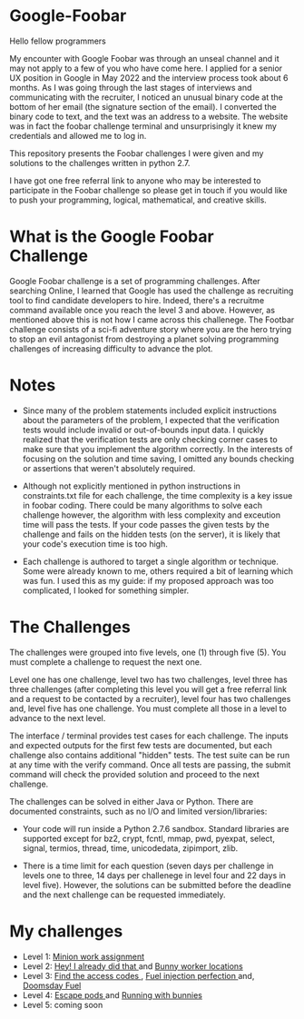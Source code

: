 # Google-Foobar

Hello fellow programmers

My encounter with Google Foobar was through an unseal channel and it may not apply to a few of you who have come here. I applied for a senior UX position in Google in May 2022 and the interview process took about 6 months. As I was going through the last stages of interviews and communicating with the recruiter, I noticed an unusual binary code at the bottom of her email (the signature section of the email). I converted the binary code to text, and the text was an address to a website. The website was in fact the foobar challenge terminal and unsurprisingly it knew my credentials and allowed me to log in. 

This repository presents the Foobar challenges I were given and my solutions to the challenges written in python 2.7. 

I have got one free referral link to anyone who may be interested to participate in the Foobar challenge so please get in touch if you would like to push your programming, logical, mathematical, and creative skills. 

# What is the Google Foobar Challenge

Google Foobar challenge is a set of programming challenges. After searching Online, I learned that Google has used the challenge as recruiting tool to find candidate developers to hire. Indeed, there's a recruitme command available once you reach the level 3 and above. However, as mentioned above this is not how I came across this challenege. The Footbar challenge consists of a sci-fi adventure story where you are the hero trying to stop an evil antagonist from destroying a planet solving programming challenges of increasing difficulty to advance the plot.

# Notes

* Since many of the problem statements included explicit instructions about the parameters of the problem, I expected that the verification tests would include invalid or out-of-bounds input data. I quickly realized that the verification tests are only checking corner cases to make sure that you implement the algorithm correctly. In the interests of focusing on the solution and time saving, I omitted any bounds checking or assertions that weren't absolutely required.

* Although not explicitly mentioned in python instructions in constraints.txt file for each challenge, the time complexity is a key issue in foobar coding. There could be many algorithms to solve each challenge however, the algorithm with less complexity and exceution time will pass the tests. If your code passes the given tests by the challenge and fails on the hidden tests (on the server), it is likely that your code's execution time is too high.

* Each challenge is authored to target a single algorithm or technique. Some were already known to me, others required a bit of learning which was fun. I used this as my guide: if my proposed approach was too complicated, I looked for something simpler.

# The Challenges

The challenges were grouped into five levels, one (1) through five (5). You must complete a challenge to request the next one. 

Level one has one challenge, level two has two challenges, level three has three challenges (after completing this level you will get a free referral link and a request to be contacted by a recruiter), level four has two challenges and, level five has one challenge. You must complete all those in a level to advance to the next level.

The interface / terminal provides test cases for each challenge. The inputs and expected outputs for the first few tests are documented, but each challenge also contains additional "hidden" tests. The test suite can be run at any time with the verify command. Once all tests are passing, the submit command will check the provided solution and proceed to the next challenge.

The challenges can be solved in either Java or Python. There are documented constraints, such as no I/O and limited version/libraries:

* Your code will run inside a Python 2.7.6 sandbox. Standard libraries are supported except for bz2, crypt, fcntl, mmap, pwd, pyexpat, select, signal, termios, thread, time, unicodedata, zipimport, zlib.

* There is a time limit for each question (seven days per challenge in levels one to three, 14 days per challenege in level four and 22 days in level five). However, the solutions can be submitted before the deadline and the next challenge can be requested immediately.

# My challenges

* Level 1: <a href = "Level 1"> Minion work assignment </a>
* Level 2: <a href = "Level 2/Hey!AlreadyDidThat"> Hey! I already did that </a> and <a href = "Level 2/Bunny Worker Locations">Bunny worker locations </a>
* Level 3: <a href = "Level 3/Find the Access Codes"> Find the access codes </a>, <a href = "Level 3/Fuel Injection Perfection"> Fuel injection perfection </a> and, <a href = "Level 3/Doomsday Fuel"> Doomsday Fuel</a>
* Level 4: <a href = "Level 4/Escape Pods"> Escape pods </a> and <a href = "Level 4/Running With Bunnies"> Running with bunnies </a>
* Level 5: coming soon
